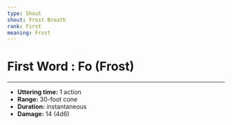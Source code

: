 ```yaml
---
type: Shout
shout: Frost Breath
rank: First
meaning: Frost
---
```

# First Word : Fo (Frost)
---
- **Uttering time:** 1 action
- **Range:** 30-foot cone
- **Duration:** instantaneous
- **Damage:** 14 (4d6)